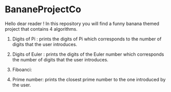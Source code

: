 # BananeProjectCo

Hello dear reader !
In this repository you will find a funny banana themed project that 
contains 4 algorithms.
1. Digits of Pi : prints the digits of Pi which corresponds to the number of digits that the user introduces.

2. Digits of Euler : prints the digits of the Euler number which corresponds the number of digits that the user introduces.

3. Fiboanci: 
4. Prime number: prints the closest prime number to the one introduced by the user.